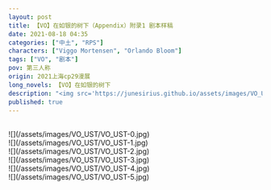```yaml
---
layout: post
title: 【VO】在如银的树下（Appendix）附录1 剧本样稿
date: 2021-08-18 04:35
categories: ["中土", "RPS"]
characters: ["Viggo Mortensen", "Orlando Bloom"]
tags: ["VO", "剧本"]
pov: 第三人称
origin: 2021上海cp29漫展
long_novels: 【VO】在如银的树下
description: "<img src='https://junesirius.github.io/assets/images/VO_UST/VO_UST-0.jpg' style='height: 200px; width: auto; object-fit: scale-down;'><img src='https://junesirius.github.io/assets/images/VO_UST/VO_UST-1.jpg' style='height: 200px; width: auto; object-fit: scale-down;'><img src='https://junesirius.github.io/assets/images/VO_UST/VO_UST-2.jpg' style='height: 200px; width: auto; object-fit: scale-down;'><img src='https://junesirius.github.io/assets/images/VO_UST/VO_UST-4.jpg' style='height: 200px; width: auto; object-fit: scale-down;'><img src='https://junesirius.github.io/assets/images/VO_UST/VO_UST-5.jpg' style='height: 200px; width: auto; object-fit: scale-down;'>"
published: true
---
```


<br>
![](/assets/images/VO_UST/VO_UST-0.jpg)
<br>
![](/assets/images/VO_UST/VO_UST-1.jpg)
<br>
![](/assets/images/VO_UST/VO_UST-2.jpg)
<br>
![](/assets/images/VO_UST/VO_UST-3.jpg)
<br>
![](/assets/images/VO_UST/VO_UST-4.jpg)
<br>
![](/assets/images/VO_UST/VO_UST-5.jpg)
<br>
